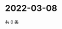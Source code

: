 # 2022-03-08

共 0 条

<!-- BEGIN WEIBO -->
<!-- 最后更新时间 Tue Mar 08 2022 00:21:43 GMT+0800 (China Standard Time) -->

<!-- END WEIBO -->

